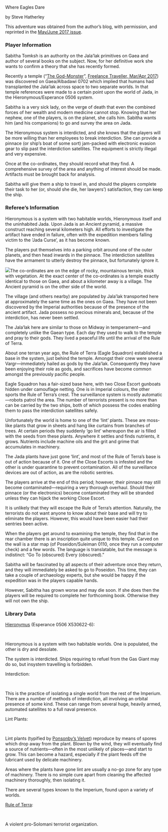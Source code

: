 Where Eagles Dare

by Steve Hatherley

This adventure was obtained from the author’s blog, with permission, and reprinted in the [May/June 2017 issue](https://www.freelancetraveller.com/magazine/2017-0506/index.html).

### Player Information

Sabitha Tomksh is an authority on the Jala’lak primitives on Gaea and author of several books on the subject. Now, for her definitive work she wants to confirm a theory that she has recently formed.

Recently a temple (“[The God-Monster](https://www.freelancetraveller.com/features/advents/godmonster.html)”, [Freelance Traveller, Mar/Apr 2017](https://www.freelancetraveller.com/magazine/2017-0304/index.html)) was discovered on Gaea/Albadawi 0702 which implied that humans had transplanted the Jala’lak across space to two separate worlds. In that temple references were made to a certain point upon the world of Jada, in the Hieronymous/Esperance 0506 system.

Sabitha is a very sick lady, on the verge of death that even the combined forces of her wealth and modern medicine cannot stop. Knowing that her nephew, one of the players, is on the planet, she calls him. Sabitha wants him (and his companions) to go and survey the area on Jada.

The Hieronymous system is interdicted, and she knows that the players will be more willing than her employees to break interdiction. She can provide a pinnace (or ship’s boat of some sort) jam-packed with electronic evasion gear to slip past the interdiction satellites. The equipment is strictly illegal and very expensive.

Once at the co-ordinates, they should record what they find. A comprehensive survey of the area and anything of interest should be made. Artifacts must be brought back for analysis.

Sabitha will give them a ship to travel in, and should the players complete their task to her (or, should she die, her lawyers’) satisfaction, they can keep the ship.

### Referee’s Information

Hieronymous is a system with two habitable worlds, Hieronymous itself and the uninhabited Jada. Upon Jada is an Ancient pyramid, a massive construct reaching several kilometers high. All efforts to investigate the artifact have ended in failure, often with the expedition members falling victim to the ‘Jada Curse’, as it has become known.

The players put themselves into a parking orbit around one of the outer planets, and then head inwards in the pinnace. The interdiction satellites have the armament to utterly destroy the pinnace, but fortunately ignore it.

![](https://www.freelancetraveller.com/features/advents/whereeaglesdare.png)The co-ordinates are on the edge of rocky, mountainous terrain, thick with vegetation. At the exact center of the co-ordinates is a temple exactly identical to those on Gaea, and about a kilometer away is a village. The Ancient pyramid is on the other side of the world.

The village (and others nearby) are populated by Jala’lak transported here at approximately the same time as the ones on Gaea. They have not been discovered by the Imperial authorities because of the presence of the ancient artifact. Jada possess no precious minerals and, because of the interdiction, has never been settled.

The Jala’lak here are similar to those on Midway in temperament—and completely unlike the Gaean type. Each day they used to walk to the temple and pray to their gods. They lived a peaceful life until the arrival of the Rule of Terra.

About one terran year ago, the Rule of Terra (Eagle Squadron) established a base in the system, just behind the temple. Amongst their crew were several Vargr—immediately hailed as gods by the Jala’lak. Consequently they have been enjoying their role as gods, and sacrifices have become common amongst the previously pacific people.

Eagle Squadron has a fair-sized base here, with two Close Escort gunboats hidden under camouflage netting. One is in Imperial colours, the other sports the Rule of Terra’s crest. The surveillance system is mostly automatic—robots patrol the area. The number of terrorists present is no more than can be carried by the two ships, both of which possess the codes enabling them to pass the interdiction satellites safely.

Unfortunately the world is home to one of the ‘lint’ plants. These are moss-like plants that grow in sheets and hang like curtains from branches of trees. At certain periods they suddenly ‘go lint’ whereupon the air is filled with the seeds from these plants. Anywhere it settles and finds nutrients, it grows. Nutrients include machine oils and the grit and grime that accumulates in machinery.

The Jada plants have just gone ‘lint’, and most of the Rule of Terra’s base is out of action because of it. One of the Close Escorts is infested and the other is under quarantine to prevent contamination. All of the surveillance devices are out of action, as are the robotic sentries.

The players arrive at the end of this period; however, their pinnace may still become contaminated—requiring a very thorough overhaul. Should their pinnace (or the electronics) become contaminated they will be stranded unless they can hijack the working Close Escort.

It is unlikely that they will escape the Rule of Terra’s attention. Naturally, the terrorists do not want anyone to know about their base and will try to eliminate the players. However, this would have been easier had their sentries been active.

When the players get around to examining the temple, they find that in the rear chamber there is an inscription quite unique to this temple. Carved on the wall is a star map (of Poseidon/Suleiman 0110, once they run a computer check) and a few words. The language is translatable, but the message is indistinct: “Go To (obscured) Every (obscured).”

Sabitha will be fascinated by all aspects of their adventure once they return, and they will immediately be asked to go to Poseidon. This time, they can take a couple of archaeology experts, but she would be happy if the expedition was in the players capable hands.

However, Sabitha has grown worse and may die soon. If she does then the players will be required to complete her forthcoming book. Otherwise they will not own the ship.

### Library Data

[Hieronymus](http://travellermap.com/?x=9.959&y=-95.5&scale=64) (Esperance 0506 X530622-6):

 

Hieronymous is a system with two habitable worlds. One is populated, the other is dry and desolate.

The system is interdicted. Ships requiring to refuel from the Gas Giant may do so, but insystem travelling is forbidden.

Interdiction:

 

This is the practice of isolating a single world from the rest of the Imperium. There are a number of methods of interdiction, all involving an orbital presence of some kind. These can range from several huge, heavily armed, automated satellites to a full naval presence.

Lint Plants:

 

Lint plants (typified by [Ponsonby’s Velvet](http://wiki.travellerrpg.com/Ponsonby's_Velvet)) reproduce by means of spores which drop away from the plant. Blown by the wind, they will eventually find a source of nutrients—often in the most unlikely of places—and start to grow. This can become a hazard, especially if the plant feeds off the lubricant used by delicate machinery.

Areas where the plants have gone lint are usually a no-go zone for any type of machinery. There is no simple cure apart from cleaning the affected machinery thoroughly, then isolating it.

There are several types known to the Imperium, found upon a variety of worlds.

[Rule of Terra](http://wiki.travellerrpg.com/Rule_of_Terra):

 

A violent pro-Solomani terrorist organization.